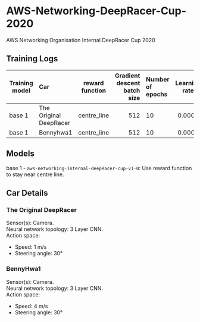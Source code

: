 # AWS-Networking-DeepRacer-Cup-2020
AWS Networking Organisation Internal DeepRacer Cup 2020

## Training Logs
| Training model  | Car  | reward function | Gradient descent batch size  | Number of epochs | Learning rate  | Entropy  | Discount factor  | Loss type |
| --------- |:---- |:---------------:| ----------------------------:|:---------------- |:--------------:| --------:| ---------------- |:---------:|
| base 1    |  The Original DeepRacer     | centre_line    | 512                          |              10  |   0.0003       |  0.01    |   0.999          | Huber     |
| base 1    |  Bennyhwa1     | centre_line    | 512                          |              10  |   0.0003       |  0.01    |   0.999          | Huber     |

## Models
base 1 - `aws-networking-internal-deepRacer-cup-v1-0`: Use reward function to stay near centre line.


## Car Details
### The Original DeepRacer
Sensor(s): Camera.   
Neural network topology: 3 Layer CNN.   
Action space:
- Speed: 1 m/s
- Steering angle: 30°

### BennyHwa1
Sensor(s): Camera.   
Neural network topology: 3 Layer CNN.   
Action space:
- Speed: 4 m/s
- Steering angle: 30°
